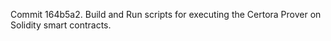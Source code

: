 Commit 164b5a2.                    Build and Run scripts for executing the Certora Prover on Solidity smart contracts.
